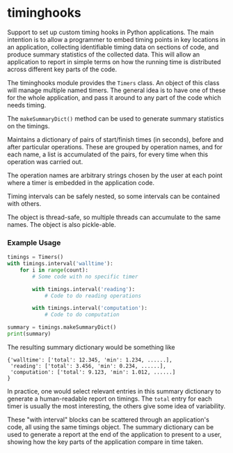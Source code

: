 # timinghooks
Support to set up custom timing hooks in Python applications. The main intention is to allow a programmer to embed timing points in key locations in an application, collecting identifiable timing data on sections of code, and produce summary statistics of the collected data. This will allow an application to report in simple terms on how the running time is distributed across different key parts of the code.

The timinghooks module provides the `Timers` class. An object of this class will manage multiple named timers. The general idea is to have one of these for the whole application, and pass it around to any part of the code which needs timing.

The `makeSummaryDict()` method can be used to generate summary statistics on the timings.

Maintains a dictionary of pairs of start/finish times (in seconds), before and after particular operations. These are grouped by operation names, and for each name, a list is accumulated of the pairs, for every time when this operation was carried out.

The operation names are arbitrary strings chosen by the user at each point where a timer is embedded in the application code.

Timing intervals can be safely nested, so some intervals can be contained with others.

The object is thread-safe, so multiple threads can accumulate to the same names. The object is also pickle-able.

### Example Usage
```python
timings = Timers()
with timings.interval('walltime'):
    for i in range(count):
        # Some code with no specific timer

        with timings.interval('reading'):
            # Code to do reading operations

        with timings.interval('computation'):
            # Code to do computation

summary = timings.makeSummaryDict()
print(summary)
```

The resulting summary dictionary would be something like
```
{'walltime': ['total': 12.345, 'min': 1.234, ......],
 'reading': ['total': 3.456, 'min': 0.234, ......],
 'computation': ['total': 9.123, 'min': 1.012, ......]
}
```
In practice, one would select relevant entries in this summary dictionary to generate a human-readable report on timings. The `total` entry for each timer is usually the most interesting, the others give some idea of variability.

These "with interval" blocks can be scattered through an application's code, all using the same timings object. The summary dictionary can be used to generate a report at the end of the application to present to a user, showing how the key parts of the application compare in time taken.
